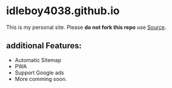 # idleboy4038.github.io
This is my personal site. Please **do not fork this repo** use [Source](https://github.com/MrGreensWorkshop/MrGreen-JekyllTheme).

## additional Features:
- Automatic Sitemap
- PWA
- Support Google ads
- More comming soon.
